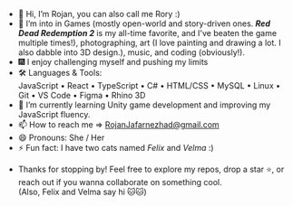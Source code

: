 - 👋 Hi, I’m Rojan, you can also call me Rory :)
- 👀 I’m into in Games (mostly open-world and story-driven ones. _**Red Dead Redemption 2**_ is my all-time favorite, and I've beaten the game multiple times!), photographing, art (I love painting and drawing a lot. I also dabble into 3D design.), music, and coding (obviously!).
- 🎆 I enjoy challenging myself and pushing my limits
- 🛠️ Languages & Tools:  
JavaScript • React • TypeScript • C# • HTML/CSS • MySQL • Linux • Git • VS Code • Figma • Rhino 3D
- 🌱 I’m currently learning Unity game development and improving my JavaScript fluency.
- 📫 How to reach me => RojanJafarnezhad@gmail.com
- 😄 Pronouns: She / Her
- ⚡ Fun fact: I have two cats named _Felix_ and _Velma_ :)
<!-- - 💞️ I’m looking to collaborate on ... -->

- Thanks for stopping by! Feel free to explore my repos, drop a star ⭐, or reach out if you wanna collaborate on something cool.  
(Also, Felix and Velma say hi 🐱🐱)


<!---

--->
